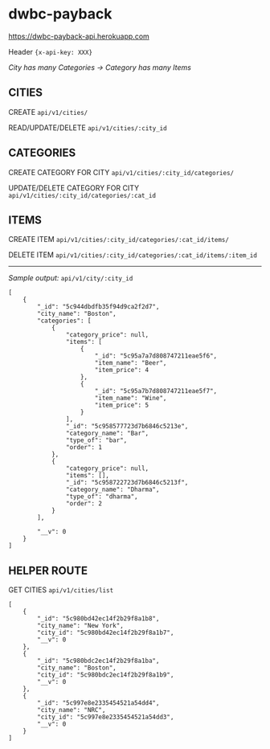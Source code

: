 # dwbc-payback

https://dwbc-payback-api.herokuapp.com

Header `{x-api-key: XXX}`

*City has many Categories -> Category has many Items*

## CITIES

CREATE
`api/v1/cities/`

READ/UPDATE/DELETE
`api/v1/cities/:city_id`

## CATEGORIES

CREATE CATEGORY FOR CITY
`api/v1/cities/:city_id/categories/`

UPDATE/DELETE CATEGORY FOR CITY
`api/v1/cities/:city_id/categories/:cat_id`

## ITEMS

CREATE ITEM
`api/v1/cities/:city_id/categories/:cat_id/items/`

DELETE ITEM
`api/v1/cities/:city_id/categories/:cat_id/items/:item_id`

---

*Sample output:* `api/v1/city/:city_id`
```
[
    {
        "_id": "5c944dbdfb35f94d9ca2f2d7",
        "city_name": "Boston",
        "categories": [
            {
                "category_price": null,
                "items": [
                    {
                        "_id": "5c95a7a7d808747211eae5f6",
                        "item_name": "Beer",
                        "item_price": 4
                    },
                    {
                        "_id": "5c95a7b7d808747211eae5f7",
                        "item_name": "Wine",
                        "item_price": 5
                    }
                ],
                "_id": "5c958577723d7b6846c5213e",
                "category_name": "Bar",
                "type_of": "bar",
                "order": 1
            },
            {
                "category_price": null,
                "items": [],
                "_id": "5c958722723d7b6846c5213f",
                "category_name": "Dharma",
                "type_of": "dharma",
                "order": 2
            }
        ],

        "__v": 0
    }
]
```

## HELPER ROUTE

GET CITIES
`api/v1/cities/list`

```
[
    {
        "_id": "5c980bd42ec14f2b29f8a1b8",
        "city_name": "New York",
        "city_id": "5c980bd42ec14f2b29f8a1b7",
        "__v": 0
    },
    {
        "_id": "5c980bdc2ec14f2b29f8a1ba",
        "city_name": "Boston",
        "city_id": "5c980bdc2ec14f2b29f8a1b9",
        "__v": 0
    },
    {
        "_id": "5c997e8e2335454521a54dd4",
        "city_name": "NRC",
        "city_id": "5c997e8e2335454521a54dd3",
        "__v": 0
    }
]
```
